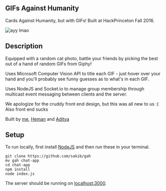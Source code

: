 ## GIFs Against Humanity
Cards Against Humanity, but with GIFs! Built at HackPrinceton Fall 2016.

![ayy lmao](http://i.imgur.com/A1bkSVA.png "Don't you dare hover over me")

## Description

Equipped with a random cat photo, battle your friends by picking the best out of a hand of random GIFs from Giphy!

Uses Microsoft Computer Vision API to title each GIF - just hover over your hand and you'll probably see funny guesses as to what's in each GIF.

Uses NodeJS and Socket.io to manage group membership through multicast event messaging between clients and the server.

We apologize for the cruddy front end design, but this was all new to us :( Also front end sucks

Built by [me](http://sakib.github.io/), [Heman](https://github.com/hemangandhi) and [Aditya](https://github.com/xplustwo)

## Setup

To run locally, first install [NodeJS](https://nodejs.org/en/download/) and then run these in your terminal.

```
git clone https://github.com/sakib/gah
mv gah chat-app
cd chat-app
npm install
node index.js
```

The server should be running on [localhost:3000](http://localhost:3000/).

